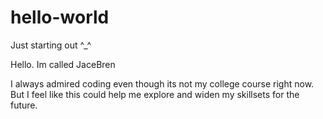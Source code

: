 # hello-world
Just starting out ^_^

Hello. Im called JaceBren

I always admired coding even though its not my college course right now. But I feel like this could help me explore and widen my skillsets for the future.
